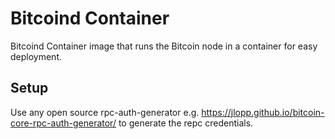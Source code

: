 # Bitcoind Container

Bitcoind Container image that runs the Bitcoin node in a container for easy deployment.

## Setup

Use any open source rpc-auth-generator e.g. https://jlopp.github.io/bitcoin-core-rpc-auth-generator/ to generate the repc credentials.
